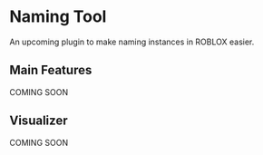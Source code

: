 # Naming Tool
An upcoming plugin to make naming instances in ROBLOX easier.

## Main Features
COMING SOON

## Visualizer
COMING SOON
